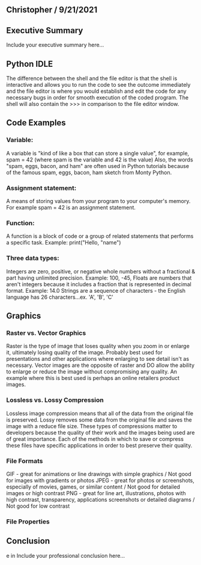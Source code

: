## Christopher / 9/21/2021

## Executive Summary 
Include your executive summary here...

## Python IDLE
The difference between the shell and the file editor is that the shell is interactive and allows you to run the code to see the outcome immediately and the file editor is where you would establish and edit the code for any necessary bugs in order for smooth execution of the coded program. The shell will also contain the >>> in comparison to the file editor window. 

## Code Examples
### Variable: 
A variable is "kind of like a box that can store a single value", for example, spam = 42 (where spam is the variable and 42 is the value)
Also, the words "spam, eggs, bacon, and ham" are often used in Python tutorials because of the famous spam, eggs, bacon, ham sketch from Monty Python.
### Assignment statement:
A means of storing values from your program to your computer's memory. For example spam = 42 is an assignment statement. 
### Function:
A function is a block of code or a group of related statements that performs a specific task. Example: print("Hello, "name")
### Three data types:
Integers are zero, positive, or negative whole numbers without a fractional & part having unlimited precision. Example: 100, -45, 
Floats are numbers that aren't integers because it includes a fraction that is represented in decimal format. Example: 14.0
Strings are a sequence of characters - the English language has 26 characters...ex. 'A', 'B', 'C' 

## Graphics

### Raster vs. Vector Graphics
Raster is the type of image that loses quality when you zoom in or enlarge it, ultimately losing quality of the image. Probably best used for presentations and other applications where enlarging to see detail isn't as necessary. 
Vector images are the opposite of raster and DO allow the ability to enlarge or reduce the image without compromising any quality. An example where this is best used is perhaps an online retailers product images. 
### Lossless vs. Lossy Compression
Lossless image compression means that all of the data from the original file is preserved.
Lossy removes some data from the original file and saves the image with a reduce file size. 
These types of compressions matter to developers because the quality of their work and the images being used are of great importance. Each of the methods in which to save or compress these files have specific applications in order to best preserve their quality. 
### File Formats
GIF - great for animations or line drawings with simple graphics / Not good for images with gradients or photos
JPEG - great for photos or screenshots, especially of movies, games, or similar content / Not good for detailed images or high contrast
PNG - great for line art, illustrations, photos with high contrast, transparency, applications screenshots or detailed diagrams / Not good for low contrast 
### File Properties

## Conclusion
e in
Include your professional conclusion here...
